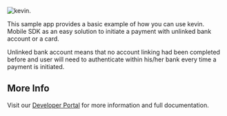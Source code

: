 ![kevin.](../../images/logo.png)

This sample app provides a basic example of how you can use kevin. Mobile SDK as an easy solution to initiate a payment
with unlinked bank account or a card.

Unlinked bank account means that no account linking had been completed before and user will need to authenticate
within his/her bank every time a payment is initiated.

## More Info

Visit our [Developer Portal](https://developer.kevin.eu/home/mobile-sdk) for more information and full documentation.
